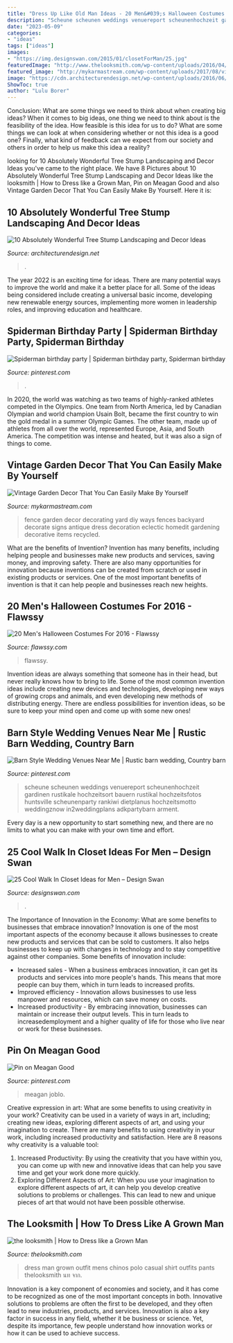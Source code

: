 ```yaml
---
title: "Dress Up Like Old Man Ideas - 20 Men&#039;s Halloween Costumes For 2016"
description: "Scheune scheunen weddings venuereport scheunenhochzeit gardinen rustikale hochzeitsort bauern rustikal hochzeitsfotos huntsville scheunenparty rankiwi dietplanus hochzeitsmotto weddingznow in2weddingplans adkpartybarn arment"
date: "2023-05-09"
categories:
- "ideas"
tags: ["ideas"]
images:
- "https://img.designswan.com/2015/01/closetForMan/25.jpg"
featuredImage: "http://www.thelooksmith.com/wp-content/uploads/2016/04/IMG_4172-683x1024.jpg"
featured_image: "http://mykarmastream.com/wp-content/uploads/2017/08/vintage-garden-decor-4.jpg"
image: "https://cdn.architecturendesign.net/wp-content/uploads/2016/06/11-1.jpg"
ShowToc: true
author: "Lulu Borer"
---
```



Conclusion: What are some things we need to think about when creating big ideas?
When it comes to big ideas, one thing we need to think about is the feasibility of the idea. How feasible is this idea for us to do? What are some things we can look at when considering whether or not this idea is a good one? Finally, what kind of feedback can we expect from our society and others in order to help us make this idea a reality?

	

		
looking for 10 Absolutely Wonderful Tree Stump Landscaping and Decor Ideas you've came to the right place. We have 8 Pictures about 10 Absolutely Wonderful Tree Stump Landscaping and Decor Ideas like the looksmith | How to Dress like a Grown Man, Pin on Meagan Good and also Vintage Garden Decor That You Can Easily Make By Yourself. Here it is:
		
    
## 10 Absolutely Wonderful Tree Stump Landscaping And Decor Ideas

<img loading=lazy src="https://cdn.architecturendesign.net/wp-content/uploads/2016/06/11-1.jpg" onerror="this.onerror=null;this.src='https://tse1.mm.bing.net/th?id=OIP.hF7MOAOYjjN1m3P1uGhFJgHaLE&amp;pid=15.1';" alt="10 Absolutely Wonderful Tree Stump Landscaping and Decor Ideas">

_Source: architecturendesign.net_

>. 

	

The year 2022 is an exciting time for ideas. There are many potential ways to improve the world and make it a better place for all. Some of the ideas being considered include creating a universal basic income, developing new renewable energy sources, implementing more women in leadership roles, and improving education and healthcare.

    
## Spiderman Birthday Party | Spiderman Birthday Party, Spiderman Birthday

<img loading=lazy src="https://i.pinimg.com/736x/8c/f9/47/8cf94705e70d2b22c01bd8794dbf44e2.jpg" onerror="this.onerror=null;this.src='https://tse2.mm.bing.net/th?id=OIP.8dfDDk_dJiyudZ5gttrdMgHaJ3&amp;pid=15.1';" alt="Spiderman birthday party | Spiderman birthday party, Spiderman birthday">

_Source: pinterest.com_

>. 

	

In 2020, the world was watching as two teams of highly-ranked athletes competed in the Olympics. One team from North America, led by Canadian Olympian and world champion Usain Bolt, became the first country to win the gold medal in a summer Olympic Games. The other team, made up of athletes from all over the world, represented Europe, Asia, and South America. The competition was intense and heated, but it was also a sign of things to come.

    
## Vintage Garden Decor That You Can Easily Make By Yourself

<img loading=lazy src="http://mykarmastream.com/wp-content/uploads/2017/08/vintage-garden-decor-4.jpg" onerror="this.onerror=null;this.src='https://tse1.mm.bing.net/th?id=OIP.yr1nkjHMv9JgjdZlOXRIQQHaFj&amp;pid=15.1';" alt="Vintage Garden Decor That You Can Easily Make By Yourself">

_Source: mykarmastream.com_

>fence garden decor decorating yard diy ways fences backyard decorate signs antique dress decoration eclectic homedit gardening decorative items recycled. 

	

What are the benefits of Invention?
Invention has many benefits, including helping people and businesses make new products and services, saving money, and improving safety. There are also many opportunities for innovation because inventions can be created from scratch or used in existing products or services. One of the most important benefits of invention is that it can help people and businesses reach new heights.

    
## 20 Men&#039;s Halloween Costumes For 2016 - Flawssy

<img loading=lazy src="http://flawssy.com/wp-content/uploads/2016/05/Halloween-Costume-Ideas-For-Men.jpg" onerror="this.onerror=null;this.src='https://tse4.mm.bing.net/th?id=OIP.fnmWO5tfCrQBNWdvGA1eIAHaOb&amp;pid=15.1';" alt="20 Men&#039;s Halloween Costumes For 2016 - Flawssy">

_Source: flawssy.com_

>flawssy. 

	

Invention ideas are always something that someone has in their head, but never really knows how to bring to life. Some of the most common invention ideas include creating new devices and technologies, developing new ways of growing crops and animals, and even developing new methods of distributing energy. There are endless possibilities for invention ideas, so be sure to keep your mind open and come up with some new ones!

    
## Barn Style Wedding Venues Near Me | Rustic Barn Wedding, Country Barn

<img loading=lazy src="https://i.pinimg.com/736x/2d/84/a0/2d84a088b348b451beb862352697eb7d.jpg" onerror="this.onerror=null;this.src='https://tse2.mm.bing.net/th?id=OIP.PvsNt76vHQ2uppTl7UxDygHaLF&amp;pid=15.1';" alt="Barn Style Wedding Venues Near Me | Rustic barn wedding, Country barn">

_Source: pinterest.com_

>scheune scheunen weddings venuereport scheunenhochzeit gardinen rustikale hochzeitsort bauern rustikal hochzeitsfotos huntsville scheunenparty rankiwi dietplanus hochzeitsmotto weddingznow in2weddingplans adkpartybarn arment. 

	

Every day is a new opportunity to start something new, and there are no limits to what you can make with your own time and effort.

    
## 25 Cool Walk In Closet Ideas For Men – Design Swan

<img loading=lazy src="https://img.designswan.com/2015/01/closetForMan/25.jpg" onerror="this.onerror=null;this.src='https://tse2.mm.bing.net/th?id=OIP.Nug86w-YABlP4sHWwOwMgAHaLH&amp;pid=15.1';" alt="25 Cool Walk In Closet Ideas for Men – Design Swan">

_Source: designswan.com_

>. 

	

The Importance of Innovation in the Economy: What are some benefits to businesses that embrace innovation?
Innovation is one of the most important aspects of the economy because it allows businesses to create new products and services that can be sold to customers. It also helps businesses to keep up with changes in technology and to stay competitive against other companies. Some benefits of innovation include: 
- Increased sales - When a business embraces innovation, it can get its products and services into more people's hands. This means that more people can buy them, which in turn leads to increased profits. 
- Improved efficiency - Innovation allows businesses to use less manpower and resources, which can save money on costs. 
- Increased productivity - By embracing innovation, businesses can maintain or increase their output levels. This in turn leads to increasedemployment and a higher quality of life for those who live near or work for these businesses.

    
## Pin On Meagan Good

<img loading=lazy src="https://i.pinimg.com/736x/e4/38/19/e438199c4173fc5caff18c1a6fed8ecc.jpg" onerror="this.onerror=null;this.src='https://tse1.mm.bing.net/th?id=OIP.ktq4If3iCAu0dvnhZW-joQHaLu&amp;pid=15.1';" alt="Pin on Meagan Good">

_Source: pinterest.com_

>meagan joblo. 

	

Creative expression in art: What are some benefits to using creativity in your work?
Creativity can be used in a variety of ways in art, including; creating new ideas, exploring different aspects of art, and using your imagination to create. There are many benefits to using creativity in your work, including increased productivity and satisfaction. Here are 8 reasons why creativity is a valuable tool: 
1. Increased Productivity: By using the creativity that you have within you, you can come up with new and innovative ideas that can help you save time and get your work done more quickly.
2. Exploring Different Aspects of Art: When you use your imagination to explore different aspects of art, it can help you develop creative solutions to problems or challenges. This can lead to new and unique pieces of art that would not have been possible otherwise. 

    
## The Looksmith | How To Dress Like A Grown Man

<img loading=lazy src="http://www.thelooksmith.com/wp-content/uploads/2016/04/IMG_4172-683x1024.jpg" onerror="this.onerror=null;this.src='https://tse1.mm.bing.net/th?id=OIP.vSi2ALQpoJeyZPf3ZgrIWQHaLG&amp;pid=15.1';" alt="the looksmith | How to Dress like a Grown Man">

_Source: thelooksmith.com_

>dress man grown outfit mens chinos polo casual shirt outfits pants thelooksmith นท จาก. 

	

Innovation is a key component of economies and society, and it has come to be recognized as one of the most important concepts in both. Innovative solutions to problems are often the first to be developed, and they often lead to new industries, products, and services. Innovation is also a key factor in success in any field, whether it be business or science. Yet, despite its importance, few people understand how innovation works or how it can be used to achieve success.

